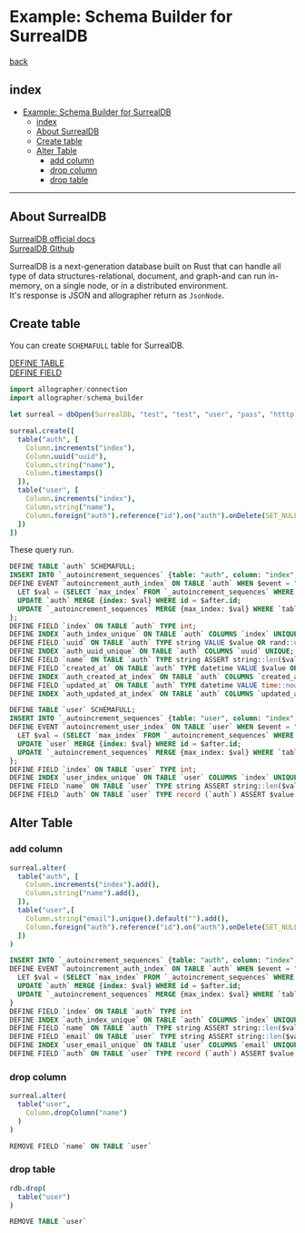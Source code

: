 Example: Schema Builder for SurrealDB
===
[back](../../README.md)

## index
<!--ts-->
* [Example: Schema Builder for SurrealDB](#example-schema-builder-for-surrealdb)
   * [index](#index)
   * [About SurrealDB](#about-surrealdb)
   * [Create table](#create-table)
   * [Alter Table](#alter-table)
      * [add column](#add-column)
      * [drop column](#drop-column)
      * [drop table](#drop-table)

<!-- Created by https://github.com/ekalinin/github-markdown-toc -->
<!-- Added by: root, at: Mon Jul 17 07:46:33 UTC 2023 -->

<!--te-->

---

## About SurrealDB
[SurrealDB official docs](https://surrealdb.com/docs)  
[SurrealDB Github](https://github.com/surrealdb/surrealdb)

SurrealDB is a next-generation database built on Rust that can handle all type of data structures-relational, document, and graph-and can run in-memory, on a single node, or in a distributed environment.  
It's response is JSON and allographer return as `JsonNode`.

## Create table
You can create `SCHEMAFULL` table for SurrealDB.

[DEFINE TABLE](https://surrealdb.com/docs/surrealql/statements/define/table)  
[DEFINE FIELD](https://surrealdb.com/docs/surrealql/statements/define/field)

```nim
import allographer/connection
import allographer/schema_builder

let surreal = dbOpen(SurrealDb, "test", "test", "user", "pass", "htttp://surreal", 8000, 5, 30, false, false).waitFor()

surreal.create([
  table("auth", [
    Column.increments("index"),
    Column.uuid("uuid"),
    Column.string("name"),
    Column.timestamps()
  ]),
  table("user", [
    Column.increments("index"),
    Column.string("name"),
    Column.foreign("auth").reference("id").on("auth").onDelete(SET_NULL)
  ])
])
```

These query run.

```sql
DEFINE TABLE `auth` SCHEMAFULL;
INSERT INTO `_autoincrement_sequences` {table: "auth", column: "index", max_index: 0};
DEFINE EVENT `autoincrement_auth_index` ON TABLE `auth` WHEN $event = "CREATE" THEN {
  LET $val = (SELECT `max_index` FROM `_autoincrement_sequences` WHERE `table` = "auth" AND `column` = "index" LIMIT 1)[0].max_index + 1;
  UPDATE `auth` MERGE {index: $val} WHERE id = $after.id;
  UPDATE `_autoincrement_sequences` MERGE {max_index: $val} WHERE `table` = "auth" AND `column` = "index";
};
DEFINE FIELD `index` ON TABLE `auth` TYPE int;
DEFINE INDEX `auth_index_unique` ON TABLE `auth` COLUMNS `index` UNIQUE;
DEFINE FIELD `uuid` ON TABLE `auth` TYPE string VALUE $value OR rand::uuid() ASSERT $value != NONE;
DEFINE INDEX `auth_uuid_unique` ON TABLE `auth` COLUMNS `uuid` UNIQUE;
DEFINE FIELD `name` ON TABLE `auth` TYPE string ASSERT string::len($value) < 255 AND $value != NONE VALUE $value OR '';
DEFINE FIELD `created_at` ON TABLE `auth` TYPE datetime VALUE $value OR time::now();
DEFINE INDEX `auth_created_at_index` ON TABLE `auth` COLUMNS `created_at`;
DEFINE FIELD `updated_at` ON TABLE `auth` TYPE datetime VALUE time::now();
DEFINE INDEX `auth_updated_at_index` ON TABLE `auth` COLUMNS `updated_at`;

DEFINE TABLE `user` SCHEMAFULL;
INSERT INTO `_autoincrement_sequences` {table: "user", column: "index", max_index: 0};
DEFINE EVENT `autoincrement_user_index` ON TABLE `user` WHEN $event = "CREATE" THEN {
  LET $val = (SELECT `max_index` FROM `_autoincrement_sequences` WHERE `table` = "user" AND `column` = "index" LIMIT 1)[0].max_index + 1;
  UPDATE `user` MERGE {index: $val} WHERE id = $after.id;
  UPDATE `_autoincrement_sequences` MERGE {max_index: $val} WHERE `table` = "user" AND `column` = "index";
};
DEFINE FIELD `index` ON TABLE `user` TYPE int;
DEFINE INDEX `user_index_unique` ON TABLE `user` COLUMNS `index` UNIQUE;
DEFINE FIELD `name` ON TABLE `user` TYPE string ASSERT string::len($value) < 255 AND $value != NONE VALUE $value OR '';
DEFINE FIELD `auth` ON TABLE `user` TYPE record (`auth`) ASSERT $value != NONE;
```


## Alter Table
### add column
```nim
surreal.alter(
  table("auth", [
    Column.increments("index").add(),
    Column.string("name").add(),
  ]),
  table("user",[
    Column.string("email").unique().default("").add(),
    Column.foreign("auth").reference("id").on("auth").onDelete(SET_NULL).add()
  ])
)
```

```sql
INSERT INTO `_autoincrement_sequences` {table: "auth", column: "index", max_index: 0};
DEFINE EVENT `autoincrement_auth_index` ON TABLE `auth` WHEN $event = "CREATE" THEN {
  LET $val = (SELECT `max_index` FROM `_autoincrement_sequences` WHERE `table` = "auth" AND `column` = "index" LIMIT 1)[0].max_index + 1;
  UPDATE `auth` MERGE {index: $val} WHERE id = $after.id;
  UPDATE `_autoincrement_sequences` MERGE {max_index: $val} WHERE `table` = "auth" AND `column` = "index";
}
DEFINE FIELD `index` ON TABLE `auth` TYPE int
DEFINE INDEX `auth_index_unique` ON TABLE `auth` COLUMNS `index` UNIQUE
DEFINE FIELD `name` ON TABLE `auth` TYPE string ASSERT string::len($value) < 255 AND $value != NONE VALUE $value OR ''
DEFINE FIELD `email` ON TABLE `user` TYPE string ASSERT string::len($value) < 255 AND $value != NONE VALUE $value OR ''
DEFINE INDEX `user_email_unique` ON TABLE `user` COLUMNS `email` UNIQUE
DEFINE FIELD `auth` ON TABLE `user` TYPE record (`auth`) ASSERT $value != NONE
```

### drop column
```nim
surreal.alter(
  table("user",
    Column.dropColumn("name")
  )
)
```

```sql
REMOVE FIELD `name` ON TABLE `user`
```

### drop table
```nim
rdb.drop(
  table("user")
)
```

```sql
REMOVE TABLE `user`
```
